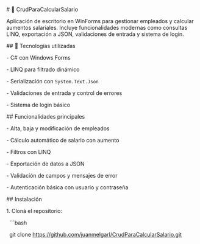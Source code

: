 \# 💼 CrudParaCalcularSalario



Aplicación de escritorio en WinForms para gestionar empleados y calcular aumentos salariales. Incluye funcionalidades modernas como consultas LINQ, exportación a JSON, validaciones de entrada y sistema de login.



\## 🧰 Tecnologías utilizadas



\- C# con Windows Forms

\- LINQ para filtrado dinámico

\- Serialización con `System.Text.Json`

\- Validaciones de entrada y control de errores

\- Sistema de login básico



\##  Funcionalidades principales



\- Alta, baja y modificación de empleados

\- Cálculo automático de salario con aumento

\- Filtros con LINQ

\- Exportación de datos a JSON

\- Validación de campos y mensajes de error

\- Autenticación básica con usuario y contraseña





\##  Instalación



1\. Cloná el repositorio:

&nbsp;  ```bash

&nbsp;  git clone https://github.com/juanmelgarl/CrudParaCalcularSalario.git



